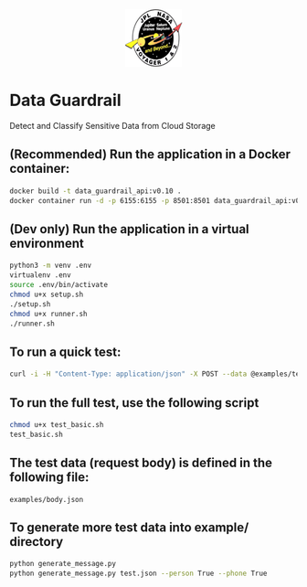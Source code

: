 <div align="center">
    <img src="Voyager_logo.png" alt="Logo" width="100" height="100">
</div>

# Data Guardrail
Detect and Classify Sensitive Data from Cloud Storage

## (Recommended) Run the application in a Docker container:
```sh
docker build -t data_guardrail_api:v0.10 .
docker container run -d -p 6155:6155 -p 8501:8501 data_guardrail_api:v0.10
```

## (Dev only) Run the application in a virtual environment 
```sh
python3 -m venv .env
virtualenv .env
source .env/bin/activate
chmod u+x setup.sh
./setup.sh
chmod u+x runner.sh
./runner.sh
```


## To run a quick test: 
```sh
curl -i -H "Content-Type: application/json" -X POST --data @examples/test.json http://127.0.0.1:6155/dg/api/v0.1/classify 
```

## To run the full test, use the following script
```sh
chmod u+x test_basic.sh
test_basic.sh
```
## The test data (request body) is defined in the following file:
```
examples/body.json
```

## To generate more test data into example/ directory
```sh
python generate_message.py 
python generate_message.py test.json --person True --phone True
```
